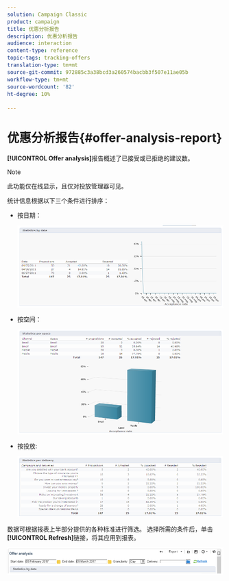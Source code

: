 ```yaml
---
solution: Campaign Classic
product: campaign
title: 优惠分析报告
description: 优惠分析报告
audience: interaction
content-type: reference
topic-tags: tracking-offers
translation-type: tm+mt
source-git-commit: 972885c3a38bcd3a260574bacbb3f507e11ae05b
workflow-type: tm+mt
source-wordcount: '82'
ht-degree: 10%

---
```



# 优惠分析报告{#offer-analysis-report}

**[!UICONTROL Offer analysis]**&#x200B;报告概述了已接受或已拒绝的建议数。

>[!NOTE]
>
>此功能仅在线显示，且仅对投放管理器可见。

统计信息根据以下三个条件进行排序：

* 按日期：

   ![](assets/offer_report_perdate.png)

* 按空间：

   ![](assets/offer_report_perspaces.png)

* 按投放:

   ![](assets/offer_report_perdeliveries.png)

数据可根据报表上半部分提供的各种标准进行筛选。 选择所需的条件后，单击&#x200B;**[!UICONTROL Refresh]**&#x200B;链接，将其应用到报表。

![](assets/offer_report_criteria.png)

